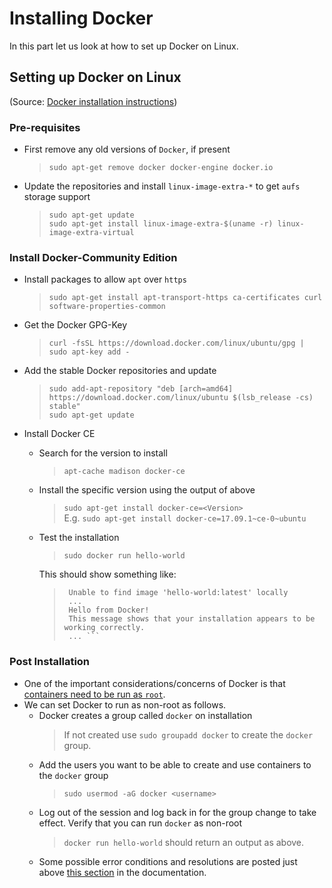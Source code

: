 # Installing Docker

In this part let us look at how to set up Docker on Linux.

## Setting up Docker on Linux
(Source: [Docker installation instructions](https://docs.docker.com/engine/installation/linux/docker-ce/ubuntu/#upgrade-docker-ce))

### Pre-requisites

- First remove any old versions of `Docker`, if present
  > `sudo apt-get remove docker docker-engine docker.io`
- Update the repositories and install `linux-image-extra-*` to get `aufs` storage support
  > `sudo apt-get update` <br>
  > `sudo apt-get install linux-image-extra-$(uname -r) linux-image-extra-virtual`

### Install Docker-Community Edition

- Install packages to allow `apt` over `https`
  > `sudo apt-get install apt-transport-https ca-certificates curl software-properties-common`
- Get the Docker GPG-Key
  > `curl -fsSL https://download.docker.com/linux/ubuntu/gpg | sudo apt-key add -`
- Add the stable Docker repositories and update
  > `sudo add-apt-repository "deb [arch=amd64] https://download.docker.com/linux/ubuntu $(lsb_release -cs) stable"` <br>
  > `sudo apt-get update`
- Install Docker CE
  - Search for the version to install
    > `apt-cache madison docker-ce`
  - Install the specific version using the output of above
    > `sudo apt-get install docker-ce=<Version>` <br>
    > E.g. `sudo apt-get install docker-ce=17.09.1~ce-0~ubuntu` 
  - Test the installation
    > `sudo docker run hello-world`
    
    This should show something like:<br>
    > ``` 
    >  Unable to find image 'hello-world:latest' locally 
    >  ...
    >  Hello from Docker!
    >  This message shows that your installation appears to be working correctly.
    >  ... ```

### Post Installation

- One of the important considerations/concerns of Docker is that [containers need to be run as `root`](https://docs.docker.com/engine/installation/linux/linux-postinstall/).
- We can set Docker to run as non-root as follows.
  - Docker creates a group called `docker` on installation 
    > If not created use `sudo groupadd docker` to create the `docker` group.
  - Add the users you want to be able to create and use containers to the `docker` group
    > `sudo usermod -aG docker <username>`
  - Log out of the session and log back in for the group change to take effect. Verify that you can run `docker` as non-root
    > `docker run hello-world` should return an output as above.
  - Some possible error conditions and resolutions are posted just above [this section](https://docs.docker.com/engine/installation/linux/linux-postinstall/#configure-docker-to-start-on-boot) in the documentation.

